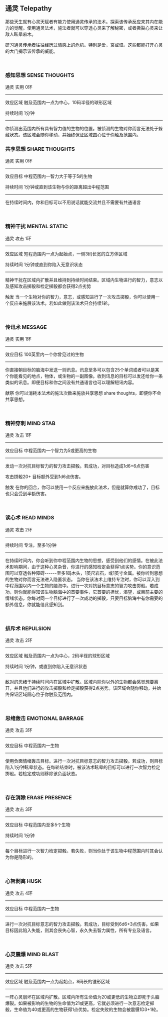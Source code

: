 ## 通灵 Telepathy

那些天生就有心灵天赋者有能力使用通灵传承的法术。探索该传承反应来其内在能力的觉醒。使用通灵法术，施法者就可以穿透心灵来了解秘密，或者撕裂心灵来让敌人眩晕麻木。

研习通灵传承者往往经历过情感上的危机。特别是爱，哀或恨。这些都能打开心灵的大门揭示该传承的威能。

 

### 感知思想 SENSE THOUGHTS

通灵 实用 0环

------------------------------------------------------------------------

效应区域 触及范围内一点为中心，10码半径的球形区域

持续时间 1分钟

------------------------------------------------------------------------

你侦测出范围内所有具有智力值的生物的位置。被侦测的生物对你而言无法处于躲藏状态。该区域会随你移动，并始终保证区域圆心位于你触及范围内。

### 共享思想 SHARE THOUGHTS

通灵 实用 0环

------------------------------------------------------------------------

效应目标 中程范围内一智力大于等于5的生物

持续时间 1分钟或直到该生物与你的距离超出中程范围

------------------------------------------------------------------------

在持续时间内，你和目标可以不用说话就能交流并且不需要有共通语言

 

### 精神干扰 MENTAL STATIC

通灵 攻击 1环

------------------------------------------------------------------------

效应区域 短程范围内一点为起始点，一侧3码长宽的立方体区域

持续时间 1分钟或直到你陷入无意识状态

------------------------------------------------------------------------

精神干扰在区域内扩散并且维持到持续时间结束。区域内生物进行的智力，意志以及感知攻击掷骰和检定掷骰都会获得2点劣势

触发
当一个生物对你的智力，意志，或感知进行了一次攻击掷骰，你可以使用一个反应来施展该法术。若如此做则该法术只会持续1轮。

 

### 传讯术 MESSAGE

通灵 实用 1环

------------------------------------------------------------------------

效应目标 100英里内一个你曾见过的生物

------------------------------------------------------------------------

你直接朝目标的脑海中发送一则讯息。讯息至多可以包含25个单词或者可以是某个你能看见的地点，物体，或生物的一副图像。收到讯息的目标可以发还给你一条类似的讯息。即便目标和你之间没有共通语言也可以理解短讯内容。

献祭 你可以消耗本法术的施法次数来施放共享思想 share
thoughts，即便你不会共享思想。

 

### 精神穿刺 MIND STAB

通灵 攻击 1环

------------------------------------------------------------------------

效应目标 中程范围内一个智力为5或更高的生物

------------------------------------------------------------------------

发动一次对抗目标智力的智力攻击掷骰。若成功，对目标造成1d6+6点伤害

攻击掷骰20+ 目标额外受到1d6点伤害。

触发
在你的回合，你可以使用一个反应来施放此法术，但是就算你成功了，目标也只会受到半额伤害。

 

### 读心术 READ MINDS

通灵 攻击 2环

------------------------------------------------------------------------

持续时间 专注，至多1分钟

------------------------------------------------------------------------

在持续时间内，你会听到你中程范围内生物的思想，感受到他们的感情。在被此法术影响期间，由于这种心灵杂音，你进行的感知检定会获得1点劣势。你的意识范围可以穿透各种障碍------至多1码木头，1英尺岩石，或1英寸金属。被你听到思想的生物对你而言无法进入隐匿状态。
当你在该法术上维持专注时，你可以深入到中程范围以内一个生物的脑海中。进行一次对抗目标意志的智力攻击掷骰。若成功，则你就能得知该生物脑海中的首要事件，它首要的担忧，渴望，或目前主要的情绪状态。你每对同一个目标进行了一次成功的掷骰，只要目标脑海中有你需要的额外信息，你就能借此感知到。

 

### 排斥术 REPULSION

通灵 攻击 2环

------------------------------------------------------------------------

效应区域 触及范围内一点为中心，2码半径的球形区域

持续时间 1分钟，或直到你陷入无意识状态

------------------------------------------------------------------------

敌对的思绪于持续时间内在区域中扩散。区域内除你以外的生物都会感觉想要离开，并且他们进行的攻击掷骰和检定掷骰获得2点劣势。该区域会随你移动，并始终保证区域圆心位于你触及范围内。

 

### 思绪轰击 EMOTIONAL BARRAGE

通灵 攻击 3环

------------------------------------------------------------------------

效应目标 中程范围内一生物

------------------------------------------------------------------------

使用负面情绪轰击目标。进行一次对抗目标意志的智力攻击掷骰。若成功，则目标陷入1分钟眩晕状态。在每轮结束时，被该法术眩晕的目标可以进行一次智力检定掷骰。若检定成功则移除该负面状态。

 

### 存在消除 ERASE PRESENCE

通灵 攻击 3环

------------------------------------------------------------------------

效应目标 中程范围内至多5个生物

持续时间 1分钟

------------------------------------------------------------------------

每个目标进行一次智力检定掷骰。若失败，则当你处于该生物中程范围内时其会认为你是隐形的。

 

### 心智剥离 HUSK

通灵 攻击 4环

------------------------------------------------------------------------

效应目标 中程范围内一生物

------------------------------------------------------------------------

进行一次对抗目标意志的智力攻击掷骰。若成功，目标受到6d6+3点伤害。如果目标因此陷入失能，则其会丧失心智，永久失去智力属性，所有专业及语言。

 

### 心灵震爆 MIND BLAST

通灵 攻击 5环

------------------------------------------------------------------------

效应区域 触及范围内一点为起始点，8码长的锥形区域

------------------------------------------------------------------------

一阵心灵崩坏在区域内扩散。区域内所有生命值为20或更低的生物立即死于头脑爆裂。如果被影响的生物的生命值为21或更高，它就必须进行一次意志检定掷骰，生命值为40或更高的生物获得1点优势。检定失败的生物会被震慑1D3+1轮。
